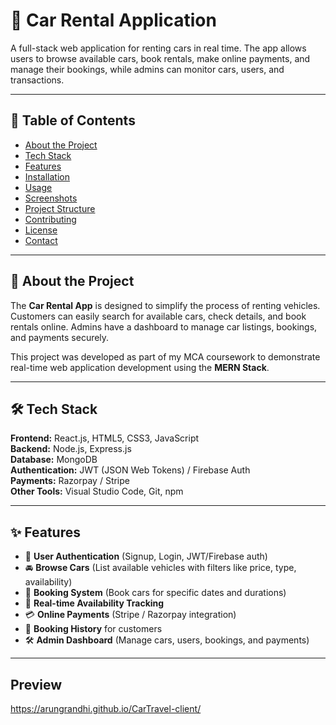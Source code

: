 # 🚗 Car Rental Application

A full-stack web application for renting cars in real time. The app allows users to browse available cars, book rentals, make online payments, and manage their bookings, while admins can monitor cars, users, and transactions.

---

## 📌 Table of Contents
- [About the Project](#about-the-project)  
- [Tech Stack](#tech-stack)  
- [Features](#features)  
- [Installation](#installation)  
- [Usage](#usage)  
- [Screenshots](#screenshots)  
- [Project Structure](#project-structure)  
- [Contributing](#contributing)  
- [License](#license)  
- [Contact](#contact)  

---

## 📖 About the Project
The **Car Rental App** is designed to simplify the process of renting vehicles. Customers can easily search for available cars, check details, and book rentals online. Admins have a dashboard to manage car listings, bookings, and payments securely.  

This project was developed as part of my MCA coursework to demonstrate real-time web application development using the **MERN Stack**.

---

## 🛠 Tech Stack
**Frontend:** React.js, HTML5, CSS3, JavaScript  
**Backend:** Node.js, Express.js  
**Database:** MongoDB  
**Authentication:** JWT (JSON Web Tokens) / Firebase Auth  
**Payments:** Razorpay / Stripe  
**Other Tools:** Visual Studio Code, Git, npm  

---

## ✨ Features
- 🔑 **User Authentication** (Signup, Login, JWT/Firebase auth)  
- 🚘 **Browse Cars** (List available vehicles with filters like price, type, availability)  
- 📅 **Booking System** (Book cars for specific dates and durations)  
- 📍 **Real-time Availability Tracking**  
- 💳 **Online Payments** (Stripe / Razorpay integration)  
- 📜 **Booking History** for customers  
- 🛠 **Admin Dashboard** (Manage cars, users, bookings, and payments)  

---
## Preview
https://arungrandhi.github.io/CarTravel-client/
